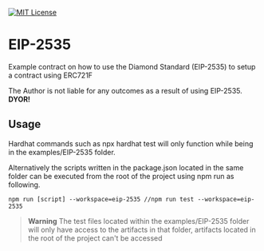 [![MIT License][license-shield]][license-url]

# EIP-2535

Example contract on how to use the Diamond Standard (EIP-2535) to setup a contract using ERC721F

The Author is not liable for any outcomes as a result of using EIP-2535. **DYOR!**

## Usage

Hardhat commands such as npx hardhat test will only function while being in the examples/EIP-2535 folder.

Alternatively the scripts written in the package.json located in the same folder can be executed from the root of the project using npm run as following.

```
npm run [script] --workspace=eip-2535 //npm run test --workspace=eip-2535
```

> **Warning**
> The test files located within the examples/EIP-2535 folder will only have access to the artifacts in that folder, artifacts located in the root of the project can't be accessed

[license-shield]: https://img.shields.io/badge/License-MIT-green.svg?style=for-the-badge
[license-url]: https://github.com/FrankNFT-labs/ERC721F/blob/main/LICENSE
